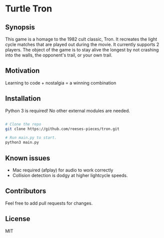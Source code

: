 # Turtle Tron

## Synopsis

This game is a homage to the 1982 cult classic, Tron. It recreates the light cycle matches that are played out during the movie. It currently supports 2 players.
The object of the game is to stay alive the longest by not crashing into the walls, the opponent's trail, or your own trail.

## Motivation

Learning to code + nostalgia = a winning combination

## Installation

Python 3 is required! No other external modules are needed.

```bash

# Clone the repo
git clone https://github.com/reeses-pieces/tron.git

# Run main.py to start.
python3 main.py

```

## Known issues
- Mac required (afplay) for audio to work correctly
- Collision detection is dodgy at higher lightcycle speeds.

## Contributors

Feel free to add pull requests for changes.

## License

MIT
